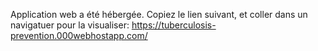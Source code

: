 Application web a été hébergée. Copiez le lien suivant, et coller dans un navigatuer pour la visualiser:
https://tuberculosis-prevention.000webhostapp.com/
